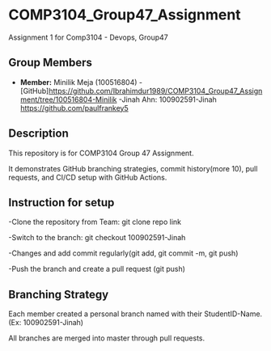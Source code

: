
# COMP3104_Group47_Assignment

Assignment 1 for Comp3104 - Devops, Group47 

## Group Members

- **Member:** Minilik Meja (100516804) - [GitHub]https://github.com/Ibrahimdur1989/COMP3104_Group47_Assignment/tree/100516804-Minilik
-Jinah Ahn: 100902591-Jinah     https://github.com/paulfrankey5


## Description


This repository is for COMP3104 Group 47 Assignment.

It demonstrates GitHub branching strategies, commit history(more 10), pull requests, and CI/CD setup with GitHub Actions.


## Instruction for setup

-Clone the repository from Team: git clone repo link

-Switch to the branch: git checkout 100902591-Jinah

-Changes and add commit regularly(git add, git commit -m, git push) 

-Push the branch and create a pull request (git push)


## Branching Strategy

Each member created a personal branch named with their StudentID-Name. (Ex: 100902591-Jinah)

All branches are merged into master through pull requests.



